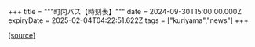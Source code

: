+++
title = """町内バス【時刻表】"""
date = 2024-09-30T15:00:00.000Z
expiryDate = 2025-02-04T04:22:51.622Z
tags = ["kuriyama","news"]
+++


[[source]](https://www.town.kuriyama.hokkaido.jp/soshiki/47/28990.html)
